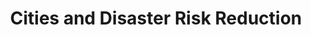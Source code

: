 ---
layout: handbook
name: cities
title: Cities and Disaster Risk Reduction
image: a.png
order: a
---